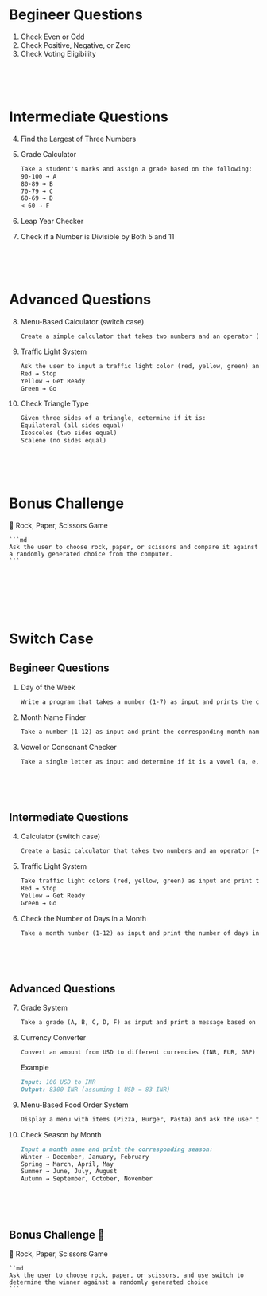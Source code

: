 # Begineer Questions

1. Check Even or Odd
2. Check Positive, Negative, or Zero
3. Check Voting Eligibility

&nbsp;

&nbsp;

# Intermediate Questions

4. Find the Largest of Three Numbers
5. Grade Calculator

   ```md
   Take a student's marks and assign a grade based on the following:
   90-100 → A
   80-89 → B
   70-79 → C
   60-69 → D
   < 60 → F
   ```

6. Leap Year Checker
7. Check if a Number is Divisible by Both 5 and 11

&nbsp;

&nbsp;

# Advanced Questions

8. Menu-Based Calculator (switch case)

   ```md
   Create a simple calculator that takes two numbers and an operator (+, -, \*, /).
   ```

9. Traffic Light System

   ```md
   Ask the user to input a traffic light color (red, yellow, green) and print the corresponding action:
   Red → Stop
   Yellow → Get Ready
   Green → Go
   ```

10. Check Triangle Type

    ```md
    Given three sides of a triangle, determine if it is:
    Equilateral (all sides equal)
    Isosceles (two sides equal)
    Scalene (no sides equal)
    ```

&nbsp;

&nbsp;

# Bonus Challenge

🔹 Rock, Paper, Scissors Game

    ```md
    Ask the user to choose rock, paper, or scissors and compare it against a randomly generated choice from the computer.
    ```

&nbsp;

&nbsp;

&nbsp;

# Switch Case

## Begineer Questions

1. Day of the Week

   ```md
   Write a program that takes a number (1-7) as input and prints the corresponding day of the week.
   ```

2. Month Name Finder

   ```md
   Take a number (1-12) as input and print the corresponding month name.
   ```

3. Vowel or Consonant Checker

   ```md
   Take a single letter as input and determine if it is a vowel (a, e, i, o, u) or a consonant.
   ```

&nbsp;

&nbsp;

## Intermediate Questions

4. Calculator (switch case)

    ```md
    Create a basic calculator that takes two numbers and an operator (+, -, \*, /) and performs the operation.
    ```

5. Traffic Light System

    ```md
    Take traffic light colors (red, yellow, green) as input and print the corresponding action:
    Red → Stop
    Yellow → Get Ready
    Green → Go
    ```

6. Check the Number of Days in a Month

    ```md
    Take a month number (1-12) as input and print the number of days in that month.
    ```

&nbsp;

&nbsp;

## Advanced Questions

7. Grade System

    ```md
    Take a grade (A, B, C, D, F) as input and print a message based on the grade.
    ```

8. Currency Converter

    ```md
    Convert an amount from USD to different currencies (INR, EUR, GBP) based on user selection.
    ```

    Example

    ```md
    Input: 100 USD to INR
    Output: 8300 INR (assuming 1 USD = 83 INR)
    ```

9. Menu-Based Food Order System

    ```md
    Display a menu with items (Pizza, Burger, Pasta) and ask the user to select an option. Print the price accordingly.
    ```

10. Check Season by Month

    ```md
    Input a month name and print the corresponding season:
    Winter → December, January, February
    Spring → March, April, May
    Summer → June, July, August
    Autumn → September, October, November
    ```

&nbsp;

&nbsp;

## Bonus Challenge 🚀

🔹 Rock, Paper, Scissors Game

    ``md
    Ask the user to choose rock, paper, or scissors, and use switch to determine the winner against a randomly generated choice
    ```
